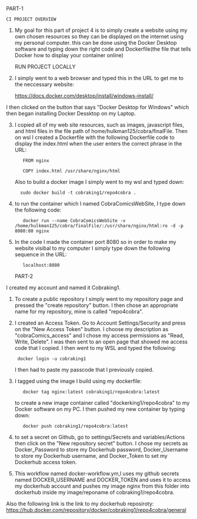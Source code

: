    PART-1
    
    CI PROJECT OVERVIEW

1. My goal for this part of project 4 is to simply create a website using my own chosen resources
so they can be displayed on the internet using my personal computer. this can be done using the Docker Desktop software and typing down the right 
code and Dockerfile(the file that tells Docker how to display your container online)
 
    RUN PROJECT LOCALLY

2. I simply went to a web browser and typed this in the URL to get me to the neccessary website:

    https://docs.docker.com/desktop/install/windows-install/

I then clicked on the button that says "Docker Desktop for Windows" 
which then began installing Docker Dessktop on my Laptop.

3. I copied all of my web site resources, such as images, javascript files, 
and html files in the file path of home/hulkman125/cobra/finalFile. Then on wsl I created a Dockerfile
with the following Dockerfile code to display the index.html when the user enters 
the correct phrase in the URL: 

          FROM nginx
      
          COPY index.html /usr/share/nginx/html

   Also to build a docker image I simply went to my wsl and typed down:
   
         sudo docker build -t cobraking1/repo4cobra .

5. to run the container which I named CobraComicsWebSite, I type down the following code:

          docker run --name CobraComicsWebSite -v /home/hulkman125/cobra/finalFile/:/usr/share/nginx/html:ro -d -p 8080:80 nginx

6. In the code I made the container port 8080 so in order to make my website visibal to my computer I 
simply type down the following sequence in the URL:

          localhost:8080



    PART-2

I created my account and named it Cobraking1.

1. To create a public repository I simply went to my repository page and pressed the "create repository" button. 
I then chose an appropriate name for my repository, mine is called "repo4cobra".

2. I created an Access Token. Go to Account Settings/Security and press on the "New Access Token" button.
    I choose my description as "cobraComics_access" and I chose my access permissions as "Read, Write, Delete". I was then sent to an open page that showed me access code that I copied. I then went to my WSL and typed the following:

        docker login -u cobraking1

    I then had to paste my passcode that I previously copied.



3. I tagged using the image I build using my dockerfile:

          docker tag nginx:latest cobraking1/repo4cobra:latest

   to create a new image container called "dockerking1/repo4cobra" to my Docker software on my PC.
   I then pushed my new container by typing down:
   
          docker push cobraking1/repo4cobra:latest

5. to set a secret on Github, go to settings/Secrets and variables/Actions then click on the "New repository secret" button.  I chose my secrets as Docker_Password to store my Dockerhub password, Docker_Username to store my Dockerhub username, and Docker_Token to set my Dockerhub access token.

6. This workflow named docker-workflow.ym,l uses my github secrets named DOCKER_USERNAME and DOCKER_TOKEN and uses it to access my dockerhub account and pushes my image nginx from this folder into dockerhub inside my image/reponame of cobraking1/repo4cobra.

Also the following link is the link to my dockerhub reposiroty:
   https://hub.docker.com/repository/docker/cobraking1/repo4cobra/general

